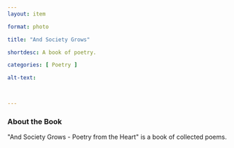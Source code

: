 ```yaml
---
layout: item 

format: photo 

title: "And Society Grows"

shortdesc: A book of poetry.

categories: [ Poetry ] 

alt-text:  

 

--- 
```




### About the Book

"And Society Grows  - Poetry from the Heart" is a book of collected poems. 
